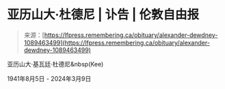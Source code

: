 <!--yml

category: 未分类

date: 2024-05-29 12:43:08

-->

# 亚历山大·杜德尼 | 讣告 | 伦敦自由报

> 来源：[https://lfpress.remembering.ca/obituary/alexander-dewdney-1089463499](https://lfpress.remembering.ca/obituary/alexander-dewdney-1089463499)

亚历山大·基瓦廷·杜德尼&nbsp(Kee)

1941年8月5日 - 2024年3月9日
